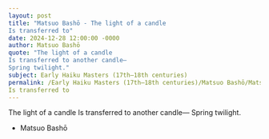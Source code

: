 ```yaml
---
layout: post
title: "Matsuo Bashō - The light of a candle
Is transferred to"
date: 2024-12-28 12:00:00 -0000
author: Matsuo Bashō
quote: "The light of a candle
Is transferred to another candle—
Spring twilight."
subject: Early Haiku Masters (17th–18th centuries)
permalink: /Early Haiku Masters (17th–18th centuries)/Matsuo Bashō/Matsuo Bashō - The light of a candle
Is transferred to
---
```


The light of a candle
Is transferred to another candle—
Spring twilight.

- Matsuo Bashō

